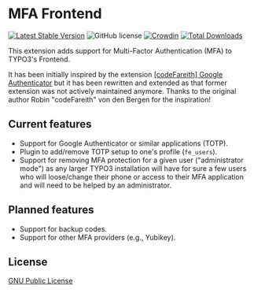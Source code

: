# MFA Frontend

[![Latest Stable Version](https://poser.pugx.org/causal/mfa-frontend/v/stable)](https://extensions.typo3.org/extension/mfa_frontend/)
![GitHub license](https://img.shields.io/github/license/xperseguers/mfa_frontend.svg?style=flat-square&label=License)
[![Crowdin](https://badges.crowdin.net/typo3-extension-mfafrontend/localized.svg)](https://crowdin.com/project/typo3-extension-mfafrontend)
[![Total Downloads](https://poser.pugx.org/causal/mfa-frontend/d/total)](https://packagist.org/packages/causal/mfa-frontend)

This extension adds support for Multi-Factor Authentication (MFA) to TYPO3's
Frontend.

It has been initially inspired by the extension
[[codeFareith] Google Authenticator](https://extensions.typo3.org/extension/cf_google_authenticator)
but it has been rewritten and extended as that former extension was not
actively maintained anymore. Thanks to the original author
Robin "codeFareith" von den Bergen for the inspiration!

## Current features

- Support for Google Authenticator or similar applications (TOTP).
- Plugin to add/remove TOTP setup to one's profile (`fe_users`).
- Support for removing MFA protection for a given user ("administrator mode")
  as any larger TYPO3 installation will have for sure a few users who will
  loose/change their phone or access to their MFA application and will need to
  be helped by an administrator.

## Planned features

- Support for backup codes.
- Support for other MFA providers (e.g., Yubikey).


## License

[GNU Public License](https://opensource.org/license/gpl-3-0/)
